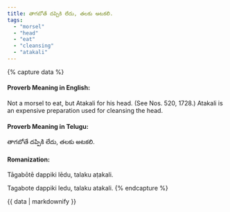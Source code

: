```yaml
---
title: తాగబోతే దప్పికి లేదు, తలకు అటకలి.
tags:
  - "morsel"
  - "head"
  - "eat"
  - "cleansing"
  - "atakali"
---
```


{% capture data %}
#### Proverb Meaning in English:
Not a morsel to eat, but Atakali for his head.
(See Nos. 520, 1728.)
Atakali is an expensive preparation used for cleansing the head.

#### Proverb Meaning in Telugu:
తాగబోతే దప్పికి లేదు, తలకు అటకలి.

#### Romanization:
Tāgabōtē dappiki lēdu, talaku aṭakali.

Tagabote dappiki ledu, talaku atakali.
{% endcapture %}

{{ data | markdownify }}


